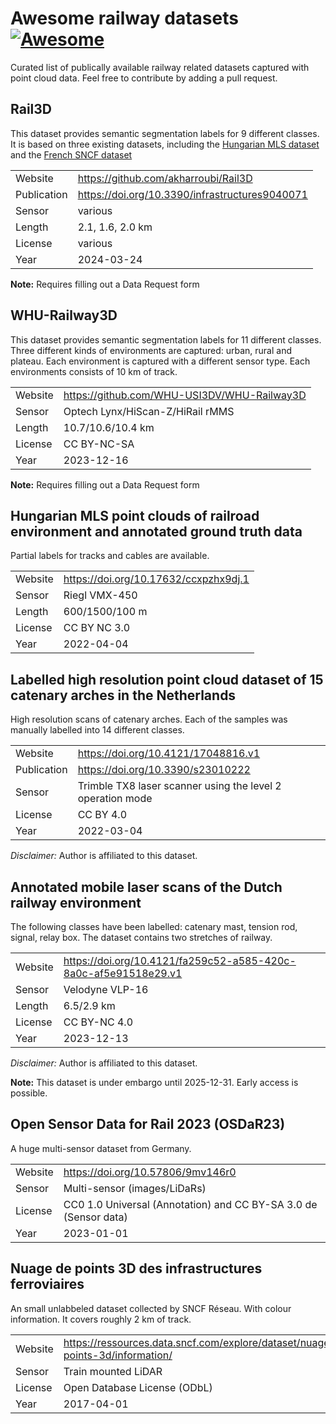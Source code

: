 # Awesome railway datasets [![Awesome](https://awesome.re/badge-flat.svg)](https://awesome.re)
Curated list of publically available railway related datasets captured with point cloud data. Feel free to contribute by adding a pull request.

## Rail3D
This dataset provides semantic segmentation labels for 9 different classes. It is based on three existing datasets, including the [Hungarian MLS dataset](#hungarian-mls-point-clouds-of-railroad-environment-and-annotated-ground-truth-data) and the [French SNCF dataset](#nuage-de-points-3d-des-infrastructures-ferroviaires)

|   |   |
|---|---|
| Website | https://github.com/akharroubi/Rail3D |
| Publication | https://doi.org/10.3390/infrastructures9040071 |
| Sensor | various |
| Length | 2.1, 1.6, 2.0 km |
| License | various |
| Year | 2024-03-24 |

**Note:** Requires filling out a Data Request form

## WHU-Railway3D
This dataset provides semantic segmentation labels for 11 different classes. Three different kinds of environments are captured: urban, rural and plateau. Each environment is captured with a different sensor type. Each environments consists of 10 km of track.

|   |   |
|---|---|
| Website | https://github.com/WHU-USI3DV/WHU-Railway3D |
| Sensor | Optech Lynx/HiScan-Z/HiRail rMMS |
| Length | 10.7/10.6/10.4 km |
| License | CC BY-NC-SA |
| Year | 2023-12-16 |

**Note:** Requires filling out a Data Request form

## Hungarian MLS point clouds of railroad environment and annotated ground truth data
Partial labels for tracks and cables are available.

|   |   |
|---|---|
| Website | https://doi.org/10.17632/ccxpzhx9dj.1 |
| Sensor | Riegl VMX-450 |
| Length | 600/1500/100 m |
| License | CC BY NC 3.0 |
| Year | 2022-04-04 |

## Labelled high resolution point cloud dataset of 15 catenary arches in the Netherlands
High resolution scans of catenary arches. Each of the samples was manually labelled into 14 different classes.

|   |   |
|---|---|
| Website | https://doi.org/10.4121/17048816.v1 |
| Publication | https://doi.org/10.3390/s23010222 |
| Sensor | Trimble TX8 laser scanner using the level 2 operation mode |
| License | CC BY 4.0 |
| Year | 2022-03-04 |

*Disclaimer:* Author is affiliated to this dataset.

## Annotated mobile laser scans of the Dutch railway environment
The following classes have been labelled: catenary mast, tension rod, signal, relay box. The dataset contains two stretches of railway.

|   |   |
|---|---|
| Website | https://doi.org/10.4121/fa259c52-a585-420c-8a0c-af5e91518e29.v1|
| Sensor | Velodyne VLP-16 |
| Length | 6.5/2.9 km |
| License | CC BY-NC 4.0 |
| Year | 2023-12-13 |

*Disclaimer:* Author is affiliated to this dataset.

**Note:** This dataset is under embargo until 2025-12-31. Early access is possible.

## Open Sensor Data for Rail 2023 (OSDaR23)
A huge multi-sensor dataset from Germany.

|   |   |
|---|---|
| Website | https://doi.org/10.57806/9mv146r0 |
| Sensor | Multi-sensor (images/LiDaRs) |
| License | CC0 1.0 Universal (Annotation) and CC BY-SA 3.0 de (Sensor data) |
| Year| 2023-01-01 |

## Nuage de points 3D des infrastructures ferroviaires 
An small unlabbeled dataset collected by SNCF Réseau. With colour information. It covers roughly 2 km of track.

|   |   |
|---|---|
| Website | https://ressources.data.sncf.com/explore/dataset/nuage-points-3d/information/|
| Sensor | Train mounted LiDAR |
| License | Open Database License (ODbL) |
| Year | 2017-04-01 |
